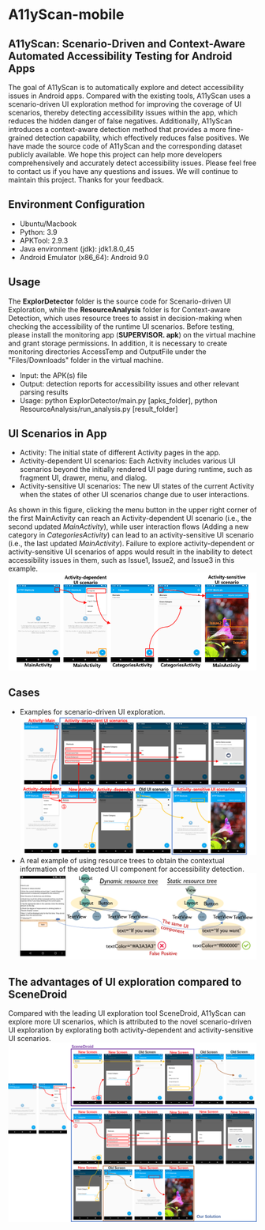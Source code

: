 # A11yScan-mobile
## A11yScan: Scenario-Driven and Context-Aware Automated Accessibility Testing for Android Apps
The goal of A11yScan is to automatically explore and detect accessibility issues in Android apps. Compared with the existing tools, A11yScan uses a scenario-driven UI exploration method for improving the coverage of UI scenarios, thereby detecting accessibility issues within the app, which reduces the hidden danger of false negatives. Additionally, A11yScan introduces a context-aware detection method that provides a more fine-grained detection capability, which effectively reduces false positives. We have made the source code of A11yScan and the corresponding dataset publicly available. We hope this project can help more developers comprehensively and accurately detect accessibility issues. Please feel free to contact us if you have any questions and issues. We will continue to maintain this project. Thanks for your feedback.

## Environment Configuration
* Ubuntu/Macbook
* Python: 3.9
* APKTool: 2.9.3
* Java environment (jdk): jdk1.8.0_45
* Android Emulator (x86_64): Android 9.0

## Usage
The **ExplorDetector** folder is the source code for Scenario-driven UI Exploration, while the **ResourceAnalysis** folder is for Context-aware Detection, which uses resource trees to assist in decision-making when checking the accessibility of the runtime UI scenarios. Before testing, please install the monitoring app (**SUPERVISOR. apk**) on the virtual machine and grant storage permissions. In addition, it is necessary to create monitoring directories AccessTemp and OutputFile under the "Files/Downloads" folder in the virtual machine.
* Input: the APK(s) file
* Output: detection reports for accessibility issues and other relevant parsing results
* Usage: python ExplorDetector/main.py [apks_folder], python ResourceAnalysis/run_analysis.py [result_folder]

## UI Scenarios in App
* Activity: The initial state of different Activity pages in the app.
* Activity-dependent UI scenarios: Each Activity includes various UI scenarios beyond the initially rendered UI page during runtime, such as fragment UI, drawer, menu, and dialog.
* Activity-sensitive UI scenarios: The new UI states of the current Activity when the states of other UI scenarios change due to user interactions.

As shown in this figure, clicking the menu button in the upper right corner of the first MainActivity can reach an Activity-dependent UI scenario (i.e., the second updated _MainActivity_), while user interaction flows (Adding a new category in _CategoriesActivity_) can lead to an activity-sensitive UI scenario (i.e., the last updated _MainActivity_). Failure to explore activity-dependent or activity-sensitive UI scenarios of apps would result in the inability to detect accessibility issues in them, such as Issue1, Issue2, and Issue3 in this example.
  ![Image text](https://github.com/A11yScan/A11yScan/blob/main/Cases/scenarios.png)

## Cases
* Examples for scenario-driven UI exploration.
  ![Image text](https://github.com/A11yScan/A11yScan/blob/main/Cases/exploration-example.png)
* A real example of using resource trees to obtain the contextual information of the detected UI component for accessibility detection.
  ![Image text](https://github.com/A11yScan/A11yScan/blob/main/Cases/context-aware-analysis.png)
  
## The advantages of UI exploration compared to SceneDroid
Compared with the leading UI exploration tool SceneDroid, A11yScan can explore more UI scenarios, which is attributed to the novel scenario-driven UI exploration by explorating both activity-dependent and activity-sensitive UI scenarios.
![Image text](https://github.com/A11yScan/A11yScan/blob/main/Cases/compareWithSceneDroid.png)
